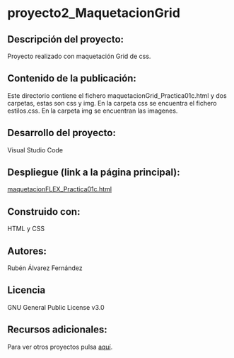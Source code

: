 # proyecto2_MaquetacionGrid
## Descripción del proyecto:
Proyecto realizado con maquetación Grid de css.
## Contenido de la publicación:
Este directorio contiene el fichero maquetacionGrid_Practica01c.html y dos carpetas, estas son css y img.
En la carpeta css se encuentra el fichero estilos.css.
En la carpeta img se encuentran las imagenes.
## Desarrollo del proyecto:
Visual Studio Code
## Despliegue (link a la página principal):
[maquetacionFLEX_Practica01c.html](https://github.com/NEBUR342/proyecto2_MaquetacionGrid/blob/main/mGridP01_AlvarezFernandezRuben/maquetacionGrid_Practica01c.html)
## Construido con:
HTML y CSS
## Autores:
Rubén Álvarez Fernández
## Licencia
GNU General Public License v3.0
## Recursos adicionales:
Para ver otros proyectos pulsa [aquí](https://github.com/NEBUR342?tab=repositories).
